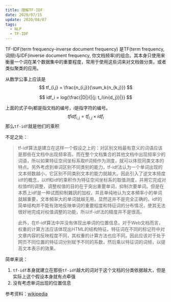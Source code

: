 ```yaml
---
title: 理解TF-IDF
date: 2020/07/15
update: 2020/08/07
tags:
  - NLP
  - TF-IDF
---
```


TF-IDF(term frequency-inverse document frequency) 是TF(term frequency, 词频)与IDF(inverse document frequency, 你文档频率)的组合。其本身只使用来衡量一个词在某个数据集中的重要程度，常用于使用这些词来对文档做分类，或者类似聚类的应用。

<!--more-->

从数学公事上应该是
$$
tf_{i,j} = \frac{n_{i,j}}{\sum_k{n_{k,j}}}
$$

$$
idf_i = log{\frac{|D|}{|{j: t_i\in{d_j}}|}}
$$

上面的式子中$j$都是指文档的编号，$i$是指字符的编号。
$$
tfidf_{i,j} = tf_{i,j} \times idf_i
$$
那么`tf-idf`就是他们的乘积

不足之处：

> tf-idf算法是建立在这样一个假设之上的：对区别文档最有意义的词语应该是那些在文档中出现频率高，而在整个文档集合的其他文档中出现频率少的词语，所以如果特征空间坐标系取tf词频作为测度，就可以体现同类文本的特点。另外考虑到单词区别不同类别的能力，tf-idf法认为一个单词出现的文本频数越小，它区别不同类别文本的能力就越大。因此引入了逆文本频度idf的概念，以tf和idf的乘积作为特征空间坐标系的取值测度，并用它完成对权值tf的调整，调整权值的目的在于突出重要单词，抑制次要单词。但是在本质上idf是一种试图抑制雜訊的加权，并且单纯地认为文本頻率小的单词就越重要，文本頻率大的单词就越无用，显然这并不是完全正确的。idf的简单结构并不能有效地反映单词的重要程度和特征词的分布情况，使其无法很好地完成对权值调整的功能，所以tf-idf法的精度并不是很高。 
>
> 此外，在tf-idf算法中并没有体现出单词的位置信息，对于Web文档而言，权重的计算方法应该体现出HTML的结构特征。特征词在不同的标记符中对文章内容的反映程度不同，其权重的计算方法也应不同。因此应该对于处于网页不同位置的特征词分别赋予不同的系数，然后乘以特征词的词频，以提高文本表示的效果。

简单来说：

1. `tf-idf`本身就建立在那些`tf-idf`越大的词对于这个文档的分类依据越大，但是实际上这个假设本身就有点牵强
2. 没有考虑单词出现的位置信息

参考资料：[wikipedia](https://zh.wikipedia.org/wiki/Tf-idf)